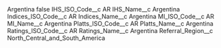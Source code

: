 <?xml version="1.0" encoding="UTF-8"?>
<CustomMetadata xmlns="http://soap.sforce.com/2006/04/metadata" xmlns:xsi="http://www.w3.org/2001/XMLSchema-instance" xmlns:xsd="http://www.w3.org/2001/XMLSchema">
    <label>Argentina</label>
    <protected>false</protected>
    <values>
        <field>IHS_ISO_Code__c</field>
        <value xsi:type="xsd:string">AR</value>
    </values>
    <values>
        <field>IHS_Name__c</field>
        <value xsi:type="xsd:string">Argentina</value>
    </values>
    <values>
        <field>Indices_ISO_Code__c</field>
        <value xsi:type="xsd:string">AR</value>
    </values>
    <values>
        <field>Indices_Name__c</field>
        <value xsi:type="xsd:string">Argentina</value>
    </values>
    <values>
        <field>MI_ISO_Code__c</field>
        <value xsi:type="xsd:string">AR</value>
    </values>
    <values>
        <field>MI_Name__c</field>
        <value xsi:type="xsd:string">Argentina</value>
    </values>
    <values>
        <field>Platts_ISO_Code__c</field>
        <value xsi:type="xsd:string">AR</value>
    </values>
    <values>
        <field>Platts_Name__c</field>
        <value xsi:type="xsd:string">Argentina</value>
    </values>
    <values>
        <field>Ratings_ISO_Code__c</field>
        <value xsi:type="xsd:string">AR</value>
    </values>
    <values>
        <field>Ratings_Name__c</field>
        <value xsi:type="xsd:string">Argentina</value>
    </values>
    <values>
        <field>Referral_Region__c</field>
        <value xsi:type="xsd:string">North_Central_and_South_America</value>
    </values>
</CustomMetadata>
